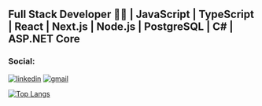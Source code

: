 ## Full Stack Developer 🧙‍♂️ | JavaScript | TypeScript | React | Next.js | Node.js | PostgreSQL | C# | ASP.NET Core

### Social:
[![linkedin](https://img.shields.io/badge/LinkedIn-0077B5?style=for-the-badge&logo=linkedin&logoColor=white)](https://www.linkedin.com/in/lucas-santos-5381b3212/)
[![gmail](https://img.shields.io/badge/Gmail-D14836?style=for-the-badge&logo=gmail&logoColor=white)](gemaluzente2015@gmail.com)

[![Top Langs](https://github-readme-stats.vercel.app/api/top-langs/?username=pedroluc-cpu&layout=compact)](https://github.com/anuraghazra/github-readme-stats)
